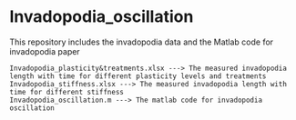 # Invadopodia_oscillation
This repository includes the invadopodia data and the Matlab code for invadopodia paper

    Invadopodia_plasticity&treatments.xlsx ---> The measured invadopodia length with time for different plasticity levels and treatments
    Invadopodia_stiffness.xlsx ---> The measured invadopodia length with time for different stiffness
    Invadopodia_oscillation.m ---> The matlab code for invadopodia oscillation
